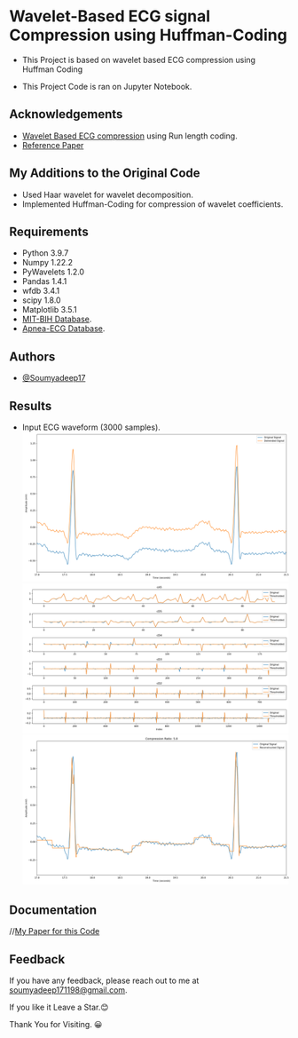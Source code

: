 
# Wavelet-Based ECG signal Compression using Huffman-Coding

- This Project is based on wavelet based ECG compression using Huffman Coding

- This Project Code is ran on Jupyter Notebook.

## Acknowledgements

 - [Wavelet Based ECG compression](https://github.com/nerajbobra/wavelet-based-ecg-compression) using Run length coding.
 - [Reference Paper](https://github.com/soumyadeep17/ECG-signal-Compression-using-huffman-coding/blob/main/reference_paper.pdf)

## My Additions to the Original Code
- Used Haar wavelet for wavelet decomposition.
- Implemented Huffman-Coding for compression of wavelet coefficients.

## Requirements

- Python 3.9.7
- Numpy 1.22.2
- PyWavelets 1.2.0
- Pandas 1.4.1
- wfdb 3.4.1
- scipy 1.8.0
- Matplotlib 3.5.1
- [MIT-BIH Database](https://physionet.org/content/mitdb/1.0.0/).
- [Apnea-ECG Database](https://www.physionet.org/content/apnea-ecg/1.0.0/).

## Authors

- [@Soumyadeep17](https://github.com/soumyadeep17/)

## Results
- Input ECG waveform (3000 samples).
![This is an image](https://github.com/soumyadeep17/ECG-signal-Compression-using-huffman-coding/blob/main/figs/detrending.png)
![This is an image](https://github.com/soumyadeep17/ECG-signal-Compression-using-huffman-coding/blob/main/figs/wavelet_thresholding.png)
![This is an image](https://github.com/soumyadeep17/ECG-signal-Compression-using-huffman-coding/blob/main/figs/reconstructed.png)

## Documentation

//[My Paper for this Code](https://github.com/soumyadeep17/ECG-signal-Compression-using-huffman-coding/blob/main/finalReportIPC.pdf)

## Feedback

If you have any feedback, please reach out to me at soumyadeep171198@gmail.com.

If you like it Leave a Star.😊

Thank You for Visiting. 😀
